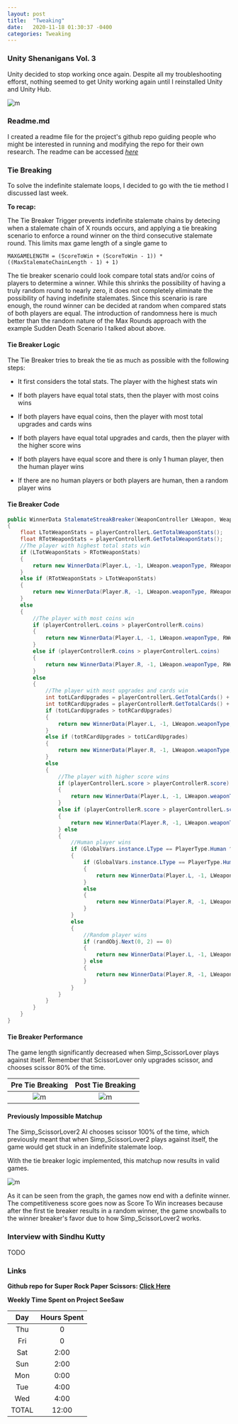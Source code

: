 ```yaml
---
layout: post
title:  "Tweaking"
date:   2020-11-18 01:30:37 -0400
categories: Tweaking
---
```


### Unity Shenanigans Vol. 3

Unity decided to stop working once again. Despite all my troubleshooting efforst, nothing seemed to get Unity working again until I reinstalled Unity and Unity Hub.

![m](/Resources/unitybug.PNG) 


### Readme.md

I created a readme file for the project's github repo guiding people who might be interested in running and modifying the repo for their own research. The readme can be accessed [*here*](https://github.com/bahaokten/Research_RPC/blob/master/README.md)

### Tie Breaking

To solve the indefinite stalemate loops, I decided to go with the tie method I discussed last week.

**To recap:**

The Tie Breaker Trigger prevents indefinite stalemate chains by detecing when a stalemate chain of X rounds occurs, and applying a tie breaking scenario to enforce a round winner on the third consecutive stalemate round. This limits max game length of a single game to 

```MAXGAMELENGTH = (ScoreToWin + (ScoreToWin - 1)) * ((MaxStalemateChainLength - 1) + 1)```

The tie breaker scenario could look compare total stats and/or coins of players to determine a winner. While this shrinks the possibility of having a truly random round to nearly zero, it does not completely eliminate the possibility of having indefinite stalemates. Since this scenario is rare enough, the round winner can be decided at random when compared stats of both players are equal. The introduction of randomness here is much better than the random nature of the Max Rounds approach with the example Sudden Death Scenario I talked about above. 

#### **Tie Breaker Logic**

The Tie Breaker tries to break the tie as much as possible with the following steps:

* It first considers the total stats. The player with the highest stats win

* If both players have equal total stats, then the player with most coins wins

* If both players have equal coins, then the player with most total upgrades and cards wins

* If both players have equal total upgrades and cards, then the player with the higher score wins

* If both players have equal score and there is only 1 human player, then the human player wins

* If there are no human players or both players are human, then a random player wins

#### **Tie Breaker Code**

```cs
public WinnerData StalemateStreakBreaker(WeaponController LWeapon, WeaponController RWeapon)
{
    float LTotWeaponStats = playerControllerL.GetTotalWeaponStats();
    float RTotWeaponStats = playerControllerR.GetTotalWeaponStats();
    //The player with highest total stats win
    if (LTotWeaponStats > RTotWeaponStats)
    {
        return new WinnerData(Player.L, -1, LWeapon.weaponType, RWeapon.weaponType);
    }
    else if (RTotWeaponStats > LTotWeaponStats)
    {
        return new WinnerData(Player.R, -1, LWeapon.weaponType, RWeapon.weaponType);
    }
    else
    {
        //The player with most coins win
        if (playerControllerL.coins > playerControllerR.coins)
        {
            return new WinnerData(Player.L, -1, LWeapon.weaponType, RWeapon.weaponType);
        }
        else if (playerControllerR.coins > playerControllerL.coins)
        {
            return new WinnerData(Player.R, -1, LWeapon.weaponType, RWeapon.weaponType);
        }
        else
        {
            //The player with most upgrades and cards win
            int totLCardUpgrades = playerControllerL.GetTotalCards() + playerControllerL.GetTotalUpgrades();
            int totRCardUpgrades = playerControllerR.GetTotalCards() + playerControllerR.GetTotalUpgrades();
            if (totLCardUpgrades > totRCardUpgrades)
            {
                return new WinnerData(Player.L, -1, LWeapon.weaponType, RWeapon.weaponType);
            }
            else if (totRCardUpgrades > totLCardUpgrades)
            {
                return new WinnerData(Player.R, -1, LWeapon.weaponType, RWeapon.weaponType);
            }
            else
            {
                //The player with higher score wins
                if (playerControllerL.score > playerControllerR.score)
                {
                    return new WinnerData(Player.L, -1, LWeapon.weaponType, RWeapon.weaponType);
                } 
                else if (playerControllerR.score > playerControllerL.score)
                {
                    return new WinnerData(Player.R, -1, LWeapon.weaponType, RWeapon.weaponType);
                } else
                {
                    //Human player wins
                    if (GlobalVars.instance.LType == PlayerType.Human ^ GlobalVars.instance.RType == PlayerType.Human)
                    {
                        if (GlobalVars.instance.LType == PlayerType.Human)
                        {
                            return new WinnerData(Player.L, -1, LWeapon.weaponType, RWeapon.weaponType);
                        }
                        else
                        {
                            return new WinnerData(Player.R, -1, LWeapon.weaponType, RWeapon.weaponType);
                        }
                    }
                    else
                    {
                        //Random player wins
                        if (randObj.Next(0, 2) == 0)
                        {
                            return new WinnerData(Player.L, -1, LWeapon.weaponType, RWeapon.weaponType);
                        } else
                        {
                            return new WinnerData(Player.R, -1, LWeapon.weaponType, RWeapon.weaponType);
                        }
                    }
                }
            }
        }
    }
}
```

#### **Tie Breaker Performance**

The game length significantly decreased when Simp_ScissorLover plays against itself. Remember that ScissorLover only upgrades scissor, and chooses scissor 80% of the time.

Pre Tie Breaking           |  Post Tie Breaking
:-------------------------:|:-------------------------:
![m](/Resources/ScissorScissorCompetitiveness.PNG)  |  ![m](/Resources/ScissorScissorCompetitivenessTieBreaker.PNG)

#### **Previously Impossible Matchup**

The Simp_ScissorLover2 AI chooses scissor 100% of the time, which previously meant that when Simp_ScissorLover2 plays against itself, the game would get stuck in an indefinite stalemate loop.

With the tie breaker logic implemented, this matchup now results in valid games.

![m](/Resources/Scissor2Scissor2Competitiveness.PNG)

As it can be seen from the graph, the games now end with a definite winner. The competitiveness score goes now as Score To Win increases because after the first tie breaker results in a random winner, the game snowballs to the winner breaker's favor due to how Simp_ScissorLover2 works.

### Interview with Sindhu Kutty

TODO

### Links

**Github repo for Super Rock Paper Scissors: [Click Here](https://github.com/bahaokten/Research_RPC)**


**Weekly Time Spent on Project SeeSaw**

| Day  | Hours Spent |
|:-:|:-:|
| Thu | 0| 
| Fri | 0| 
| Sat | 2:00| 
| Sun | 2:00| 
| Mon | 0:00| 
| Tue | 4:00| 
| Wed | 4:00|
|TOTAL | 12:00| 